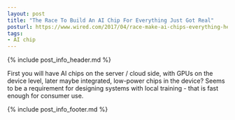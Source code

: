 ```yaml
---
layout: post
title: "The Race To Build An AI Chip For Everything Just Got Real"
posturl: https://www.wired.com/2017/04/race-make-ai-chips-everything-heating-fast
tags:
- AI chip
---
```


{% include post_info_header.md %}

First you will have AI chips on the server / cloud side, with GPUs on the device level, later maybe integrated, low-power chips in the device? Seems to be a requirement for designing systems with local training - that is fast enough for consumer use.

<!--more-->
{% include post_info_footer.md %}
